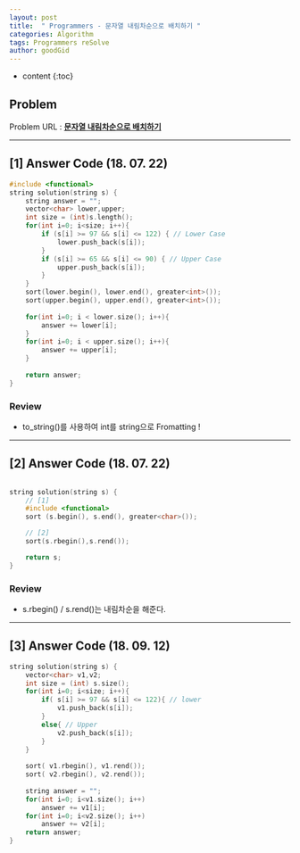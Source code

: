 ```yaml
---
layout: post
title:  " Programmers - 문자열 내림차순으로 배치하기 "
categories: Algorithm
tags: Programmers reSolve
author: goodGid
---
```

* content
{:toc}


## Problem 
Problem URL : **[문자열 내림차순으로 배치하기](https://programmers.co.kr/learn/courses/30/lessons/12917)**

---

## [1] Answer Code (18. 07. 22)

``` cpp
#include <functional>
string solution(string s) {
    string answer = "";
    vector<char> lower,upper;
    int size = (int)s.length();
    for(int i=0; i<size; i++){
        if (s[i] >= 97 && s[i] <= 122) { // Lower Case
            lower.push_back(s[i]);
        }
        if (s[i] >= 65 && s[i] <= 90) { // Upper Case
            upper.push_back(s[i]);
        }
    }
    sort(lower.begin(), lower.end(), greater<int>());
    sort(upper.begin(), upper.end(), greater<int>());
    
    for(int i=0; i < lower.size(); i++){
        answer += lower[i];
    }
    for(int i=0; i < upper.size(); i++){
        answer += upper[i];
    }
   
    return answer;
}
```

### Review

* to_string()를 사용하여 int를 string으로 Fromatting ! 

---

## [2] Answer Code (18. 07. 22)

``` cpp

string solution(string s) {
    // [1]
    #include <functional>
    sort (s.begin(), s.end(), greater<char>());

    // [2]
    sort(s.rbegin(),s.rend());

    return s;
}

```

### Review

* s.rbegin() / s.rend()는 내림차순을 해준다.

---

## [3] Answer Code (18. 09. 12)

``` cpp
string solution(string s) {
    vector<char> v1,v2;
    int size = (int) s.size();
    for(int i=0; i<size; i++){
        if( s[i] >= 97 && s[i] <= 122){ // lower
            v1.push_back(s[i]);
        }
        else{ // Upper
            v2.push_back(s[i]);
        }
    }
    
    sort( v1.rbegin(), v1.rend());
    sort( v2.rbegin(), v2.rend());
    
    string answer = "";
    for(int i=0; i<v1.size(); i++)
        answer += v1[i];
    for(int i=0; i<v2.size(); i++)
        answer += v2[i];
    return answer;
}

```